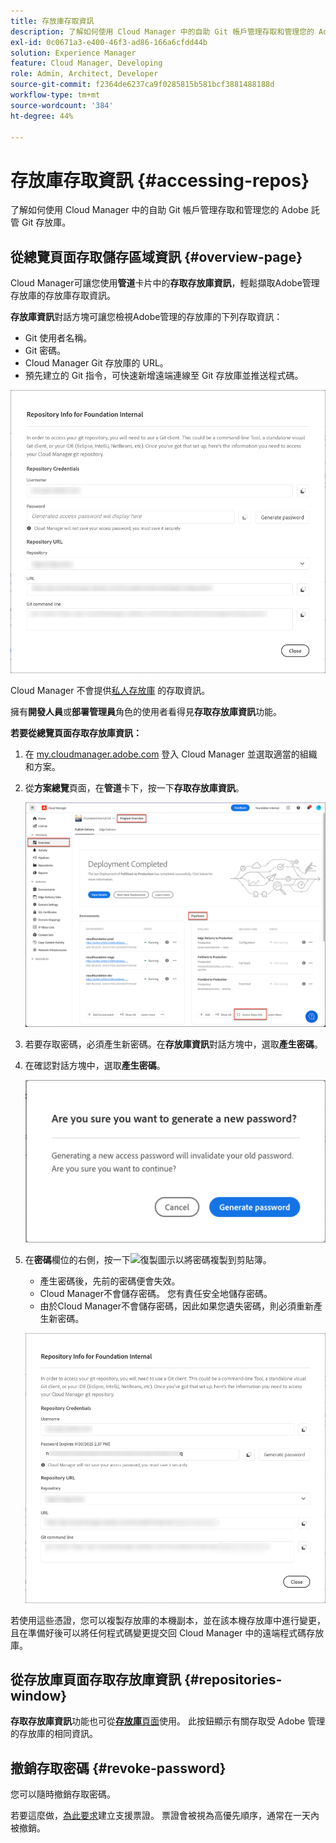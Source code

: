 ```yaml
---
title: 存放庫存取資訊
description: 了解如何使用 Cloud Manager 中的自助 Git 帳戶管理存取和管理您的 Adobe 託管 Git 存放庫。
exl-id: 0c0671a3-e400-46f3-ad86-166a6cfdd44b
solution: Experience Manager
feature: Cloud Manager, Developing
role: Admin, Architect, Developer
source-git-commit: f2364de6237ca9f0285815b581bcf3881488188d
workflow-type: tm+mt
source-wordcount: '384'
ht-degree: 44%

---
```



# 存放庫存取資訊 {#accessing-repos}

了解如何使用 Cloud Manager 中的自助 Git 帳戶管理存取和管理您的 Adobe 託管 Git 存放庫。

## 從總覽頁面存取儲存區域資訊 {#overview-page}

Cloud Manager可讓您使用&#x200B;**管道**&#x200B;卡片中的&#x200B;**存取存放庫資訊**，輕鬆擷取Adobe管理存放庫的存放庫存取資訊。

**存放庫資訊**&#x200B;對話方塊可讓您檢視Adobe管理的存放庫的下列存取資訊：

* Git 使用者名稱。
* Git 密碼。
* Cloud Manager Git 存放庫的 URL。
* 預先建立的 Git 指令，可快速新增遠端連線至 Git 存放庫並推送程式碼。

![存放庫資訊視窗](assets/repository-info.png)

Cloud Manager 不會提供[私人存放庫](private-repositories.md) 的存取資訊。

擁有&#x200B;**開發人員**&#x200B;或&#x200B;**部署管理員**&#x200B;角色的使用者看得見&#x200B;**存取存放庫資訊**&#x200B;功能。

**若要從總覽頁面存取存放庫資訊：**

1. 在 [my.cloudmanager.adobe.com](https://my.cloudmanager.adobe.com/) 登入 Cloud Manager 並選取適當的組織和方案。

1. 從&#x200B;**方案總覽**&#x200B;頁面，在&#x200B;**管道**&#x200B;卡下，按一下&#x200B;**存取存放庫資訊**。

   ![存取管道卡上的存放庫資訊](assets/pipelines-card.png)

1. 若要存取密碼，必須產生新密碼。在&#x200B;**存放庫資訊**&#x200B;對話方塊中，選取&#x200B;**產生密碼**。

1. 在確認對話方塊中，選取&#x200B;**產生密碼**。

   ![確認產生密碼](assets/confirm-generated-password.png)

1. 在&#x200B;**密碼**&#x200B;欄位的右側，按一下![復製圖示](https://spectrum.adobe.com/static/icons/workflow_18/Smock_Copy_18_N.svg)以將密碼複製到剪貼簿。

   * 產生密碼後，先前的密碼便會失效。
   * Cloud Manager不會儲存密碼。 您有責任安全地儲存密碼。
   * 由於Cloud Manager不會儲存密碼，因此如果您遺失密碼，則必須重新產生新密碼。

   ![在存放庫資訊對話方塊中複製密碼](/help/implementing/cloud-manager/managing-code/assets/repository-copy-password.png)

若使用這些憑證，您可以複製存放庫的本機副本，並在該本機存放庫中進行變更，且在準備好後可以將任何程式碼變更提交回 Cloud Manager 中的遠端程式碼存放庫。

## 從存放庫頁面存取存放庫資訊 {#repositories-window}

**存取存放庫資訊**&#x200B;功能也可從&#x200B;[**存放庫**&#x200B;頁面](managing-repositories.md)使用。 此按鈕顯示有關存取受 Adobe 管理的存放庫的相同資訊。

## 撤銷存取密碼 {#revoke-password}

您可以隨時撤銷存取密碼。

若要這麼做，[為此要求](https://experienceleague.adobe.com/zh-hant?support-solution=Experience+Manager&support-tab=home#support)建立支援票證。 票證會被視為高優先順序，通常在一天內被撤銷。
